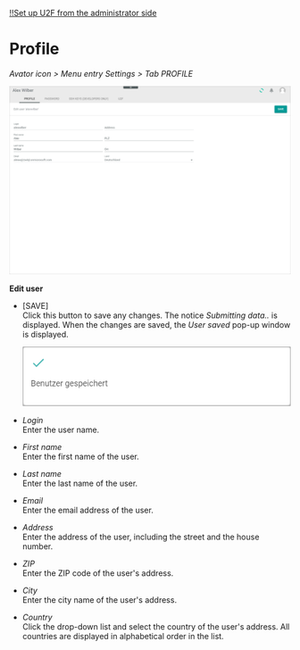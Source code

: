 [!!Set up U2F from the administrator side](../MFA/Integration/02_AdminSetupActindo.md)


# Profile

*Avator icon > Menu entry Settings > Tab PROFILE*

![Profile](../../Assets/Screenshots/Core1Platform/ProfileSettings/Profile/Profile.png "[Profile]")

**Edit user**

- [SAVE]   
  Click this button to save any changes. The notice *Submitting data..* is displayed. When the changes are saved, the *User saved* pop-up window is displayed.

  ![User saved](../../Assets/Screenshots/Core1Platform/ProfileSettings/Profile/UserSaved.png "[User saved]")

- *Login*   
  Enter the user name.

- *First name*   
  Enter the first name of the user.

- *Last name*   
  Enter the last name of the user.

- *Email*   
  Enter the email address of the user.

- *Address*   
  Enter the address of the user, including the street and the house number.

- *ZIP*   
  Enter the ZIP code of the user's address.

- *City*   
  Enter the city name of the user's address.

- *Country*   
  Click the drop-down list and select the country of the user's address. All countries are displayed in alphabetical order in the list.
